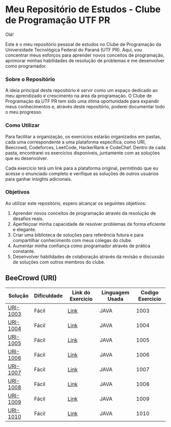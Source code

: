 # Meu Repositório de Estudos - Clube de Programação UTF PR
Olá!

Este é o meu repositório pessoal de estudos no Clube de Programação da Universidade Tecnológica Federal do Paraná (UTF PR). Aqui, vou concentrar meus esforços para aprender novos conceitos de programação, aprimorar minhas habilidades de resolução de problemas e me desenvolver como programador.

### Sobre o Repositório
A ideia principal deste repositório é servir como um espaço dedicado ao meu aprendizado e crescimento na área da programação. O Clube de Programação da UTF PR tem sido uma ótima oportunidade para expandir meus conhecimentos e, através deste repositório, poderei documentar todo o meu progresso.

### Como Utilizar
Para facilitar a organização, os exercícios estarão organizados em pastas, cada uma correspondente a uma plataforma específica, como URI, Beecrowd, Codeforces, LeetCode, HackerRank e CodeChef. Dentro de cada pasta, encontrarei os exercícios disponíveis, juntamente com as soluções que eu desenvolver.

Cada exercício terá um link para a plataforma original, permitindo que eu acesse o enunciado completo e verifique as soluções de outros usuários para ganhar insights adicionais.

### Objetivos
Ao utilizar este repositório, espero alcançar os seguintes objetivos:

1. Aprender novos conceitos de programação através da resolução de desafios reais.
2. Aperfeiçoar minha capacidade de resolver problemas de forma eficiente e elegante.
3. Criar uma biblioteca de soluções para referência futura e para compartilhar conhecimento com meus colegas do clube.
4. Aumentar minha confiança como programador através de prática constante.
5. Desenvolver habilidades de colaboração através da revisão e discussão de soluções com outros membros do clube.

## BeeCrowd (URI)

| Solução                                                                                                       | Dificuldade | Link  do Exercicio                                                    | Linguagem Usada | Codigo Exercicio
|---------------------------------------------------------------------------------------------------------------|------------|-----------------------------------------------------------------------|----------|---------|
| [URI-1003](https://github.com/andreparelho/Competitive-Programing/tree/main/src/beecrowdUri/ex1003/Main.java) | Fácil      | [Link](https://www.urionlinejudge.com.br/judge/en/problems/view/1003) | JAVA | 1003
| [URI-1004](https://github.com/andreparelho/Competitive-Programing/tree/main/src/beecrowdUri/ex1004/Main.java) | Fácil      | [Link](https://www.urionlinejudge.com.br/judge/en/problems/view/1004) | JAVA | 1004
| [URI-1005](https://github.com/andreparelho/Competitive-Programing/blob/main/src/beecrowdUri/ex1005/Main.java) | Fácil    | [Link](https://www.urionlinejudge.com.br/judge/en/problems/view/1005) | JAVA | 1005
| [URI-1006](https://github.com/andreparelho/Competitive-Programing/blob/main/src/beecrowdUri/ex1006/Main.java) | Fácil    | [Link](https://www.urionlinejudge.com.br/judge/en/problems/view/1006) | JAVA | 1006
| [URI-1007](https://github.com/andreparelho/Competitive-Programing/blob/main/src/beecrowdUri/ex1007/Main.java) | Fácil    | [Link](https://www.urionlinejudge.com.br/judge/en/problems/view/1007) | JAVA | 1007
| [URI-1008](https://github.com/andreparelho/Competitive-Programing/blob/main/src/beecrowdUri/ex1008/Main.java) | Fácil    | [Link](https://www.urionlinejudge.com.br/judge/en/problems/view/1008) | JAVA | 1008
| [URI-1009](https://github.com/andreparelho/Competitive-Programing/blob/main/src/beecrowdUri/ex1009/Main.java) | Fácil    | [Link](https://www.urionlinejudge.com.br/judge/en/problems/view/1009) | JAVA | 1009
| [URI-1010](https://github.com/andreparelho/Competitive-Programing/blob/main/src/beecrowdUri/ex1010/Main.java) | Fácil    | [Link](https://www.urionlinejudge.com.br/judge/en/problems/view/1010) | JAVA | 1010
